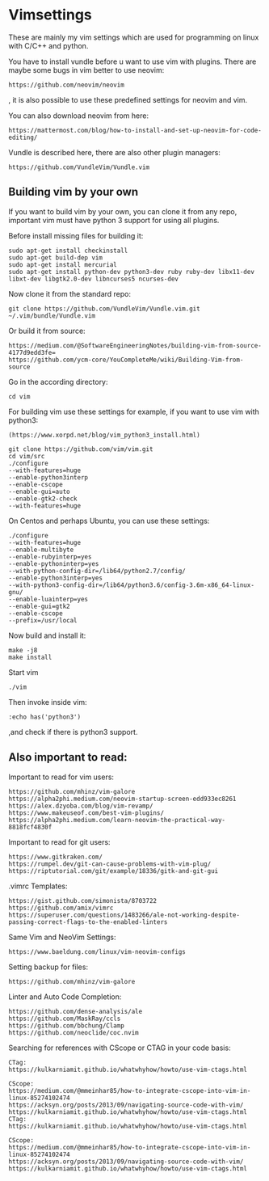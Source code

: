 # Vimsettings

These are mainly my vim settings which are used for programming on linux with C/C++ and python.

You have to install vundle before u want to use vim with plugins. There are maybe some bugs in vim better to use neovim:

```
https://github.com/neovim/neovim
```
, it is also possible to use these predefined settings for neovim and vim.

You can also download neovim from here:

```
https://mattermost.com/blog/how-to-install-and-set-up-neovim-for-code-editing/
```

Vundle is described here, there are also other plugin managers:

```
https://github.com/VundleVim/Vundle.vim
```

## Building vim by your own

If you want to build vim by your own, you can clone it from any repo, important vim must have python 3 support for using all plugins.

Before install missing files for building it:

```
sudo apt-get install checkinstall
sudo apt-get build-dep vim
sudo apt-get install mercurial
sudo apt-get install python-dev python3-dev ruby ruby-dev libx11-dev libxt-dev libgtk2.0-dev libncurses5 ncurses-dev
```

Now clone it from the standard repo:

```
git clone https://github.com/VundleVim/Vundle.vim.git ~/.vim/bundle/Vundle.vim
```

Or build it from source:

```
https://medium.com/@SoftwareEngineeringNotes/building-vim-from-source-4177d9edd3fe=
https://github.com/ycm-core/YouCompleteMe/wiki/Building-Vim-from-source
```

Go in the according directory:

```
cd vim
```

For building vim use these settings for example, if you want to use vim with python3:

```
(https://www.xorpd.net/blog/vim_python3_install.html)
```

```
git clone https://github.com/vim/vim.git
cd vim/src
./configure
--with-features=huge
--enable-python3interp
--enable-cscope
--enable-gui=auto
--enable-gtk2-check
--with-features=huge
```

On Centos and perhaps Ubuntu, you can use these settings:

```
./configure 
--with-features=huge
--enable-multibyte
--enable-rubyinterp=yes
--enable-pythoninterp=yes
--with-python-config-dir=/lib64/python2.7/config/
--enable-python3interp=yes
--with-python3-config-dir=/lib64/python3.6/config-3.6m-x86_64-linux-gnu/
--enable-luainterp=yes
--enable-gui=gtk2
--enable-cscope
--prefix=/usr/local
```

Now build and install it:

```
make -j8 
make install
```

Start vim
```
./vim
```

Then invoke inside vim:

```
:echo has('python3')
```
,and check if there is python3 support.


## Also important to read:

Important to read for vim users:

```
https://github.com/mhinz/vim-galore
https://alpha2phi.medium.com/neovim-startup-screen-edd933ec8261
https://alex.dzyoba.com/blog/vim-revamp/
https://www.makeuseof.com/best-vim-plugins/
https://alpha2phi.medium.com/learn-neovim-the-practical-way-8818fcf4830f
```

Important to read for git users:
```
https://www.gitkraken.com/
https://rumpel.dev/git-can-cause-problems-with-vim-plug/
https://riptutorial.com/git/example/18336/gitk-and-git-gui
```

.vimrc Templates:
```
https://gist.github.com/simonista/8703722
https://github.com/amix/vimrc
https://superuser.com/questions/1483266/ale-not-working-despite-passing-correct-flags-to-the-enabled-linters
```

Same Vim and NeoVim Settings:
```
https://www.baeldung.com/linux/vim-neovim-configs
```

Setting backup for files:
```
https://github.com/mhinz/vim-galore
```

Linter and Auto Code Completion: 
```
https://github.com/dense-analysis/ale
https://github.com/MaskRay/ccls
https://github.com/bbchung/Clamp
https://github.com/neoclide/coc.nvim
```
Searching for references with CScope or CTAG in your code basis:

```
CTag:
https://kulkarniamit.github.io/whatwhyhow/howto/use-vim-ctags.html

CScope:
https://medium.com/@mmeinhar85/how-to-integrate-cscope-into-vim-in-linux-85274102474
https://acksyn.org/posts/2013/09/navigating-source-code-with-vim/
https://kulkarniamit.github.io/whatwhyhow/howto/use-vim-ctags.html
CTag:
https://kulkarniamit.github.io/whatwhyhow/howto/use-vim-ctags.html

CScope:
https://medium.com/@mmeinhar85/how-to-integrate-cscope-into-vim-in-linux-85274102474
https://acksyn.org/posts/2013/09/navigating-source-code-with-vim/
https://kulkarniamit.github.io/whatwhyhow/howto/use-vim-ctags.html
```

